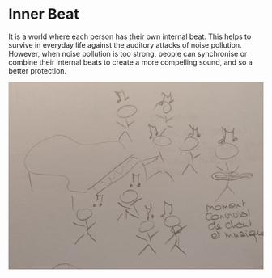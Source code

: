 # Inner Beat

It is a world where each person has their own internal beat. This helps to survive in everyday life against the auditory attacks of noise pollution. However, when noise pollution is too strong, people can synchronise or combine their internal beats to create a more compelling sound, and so a better protection.

<img
  src="images/2022-10-30_partOfDrawings2.PNG"
  alt="Rythm Maker"
  style="display: inline-block; margin: 0 auto; width: 600px">
